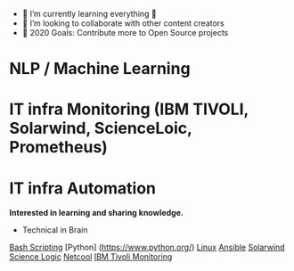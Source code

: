 - 🌱 I’m currently learning everything 🤣
- 👯 I’m looking to collaborate with other content creators
- 🥅 2020 Goals: Contribute more to Open Source projects

# NLP / Machine Learning

# IT infra Monitoring (IBM TIVOLI, Solarwind, ScienceLoic, Prometheus)

# IT infra Automation

**Interested in learning and sharing knowledge.**

- Technical in Brain

[Bash Scripting](https://ryanstutorials.net/bash-scripting-tutorial/bash-script.php)
[Python] (https://www.python.org/)
[Linux](https://www.linux.org/)
[Ansible](https://www.ansible.com/)
[Solarwind](https://www.solarwinds.com/)
[Science Logic](https://sciencelogic.com/)
[Netcool](https://www.ibm.com/support/knowledgecenter/en/SSSHTQ_8.1.0/com.ibm.netcool_OMNIbus.doc_8.1.0/omnibus/wip/user/concept/omn_ovr_introtonetcoolomnibus.html)
[IBM Tivoli Monitoring](https://www.ibm.com/support/knowledgecenter/en/SSTFXA_6.3.0/com.ibm.itm.doc_6.3/install/itm_over.htm)
